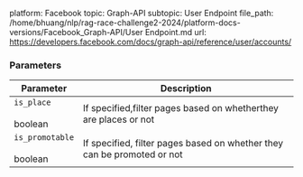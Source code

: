 platform: Facebook
topic: Graph-API
subtopic: User Endpoint
file_path: /home/bhuang/nlp/rag-race-challenge2-2024/platform-docs-versions/Facebook_Graph-API/User Endpoint.md
url: https://developers.facebook.com/docs/graph-api/reference/user/accounts/

### Parameters

| Parameter | Description |
| --- | --- |
| `is_place`[](#)<br><br>boolean | If specified,filter pages based on whetherthey are places or not |
| `is_promotable`[](#)<br><br>boolean | If specified, filter pages based on whether they can be promoted or not |